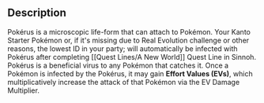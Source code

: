 ## Description

Pokérus is a microscopic life-form that can attach to Pokémon. Your Kanto Starter Pokémon or, if it's missing due to Real Evolution challenge or other reasons, the lowest ID in your party; will automatically be infected with Pokérus after completing [[Quest Lines/A New World]] Quest Line in Sinnoh. Pokérus is a beneficial virus to any Pokémon that catches it. Once a Pokémon is infected by the Pokérus, it may gain **Effort Values (EVs)**, which multiplicatively increase the attack of that Pokémon via the EV Damage Multiplier.